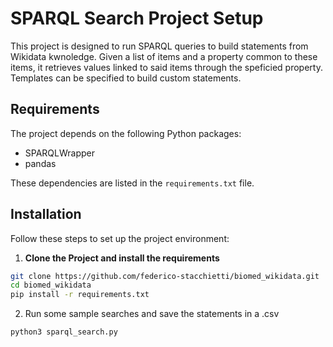 # SPARQL Search Project Setup

This project is designed to run SPARQL queries to build statements from Wikidata kwnoledge. Given a list of items and a property common to these items, it retrieves values linked to said items through the speficied property. Templates can be specified to build custom statements.

## Requirements

The project depends on the following Python packages:
- SPARQLWrapper
- pandas

These dependencies are listed in the `requirements.txt` file.

## Installation

Follow these steps to set up the project environment:

1. **Clone the Project and install the requirements**  
```bash
git clone https://github.com/federico-stacchietti/biomed_wikidata.git
cd biomed_wikidata
pip install -r requirements.txt
```

2. Run some sample searches and save the statements in a .csv
```bash
python3 sparql_search.py
```


